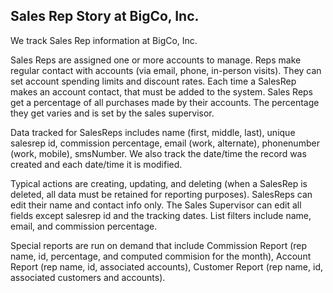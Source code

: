## Sales Rep Story at BigCo, Inc.

We track Sales Rep information at BigCo, Inc.

Sales Reps are assigned one or more accounts to manage. Reps make regular contact with accounts (via email, phone, in-person visits). They can set account spending limits and discount rates. Each time a SalesRep makes an account contact, that must be added to the system.  Sales Reps get a percentage of all purchases made by their accounts. The percentage they get varies and is set by the sales supervisor.

Data tracked for SalesReps includes name (first, middle, last), unique salesrep id, commission percentage, email (work, alternate), phonenumber (work, mobile), smsNumber. We also track the date/time the record was created and each date/time it is modified.

Typical actions are creating, updating, and deleting (when a SalesRep is deleted, all data must be retained for reporting purposes). SalesReps can edit their name and contact info only. The Sales Supervisor can edit all fields except salesrep id and the tracking dates. List filters include name, email, and commission percentage.

Special reports are run on demand that include Commission Report (rep name, id, percentage, and computed commision for the month), Account Report (rep name, id, associated accounts), Customer Report (rep name, id, associated customers and accounts).
   
